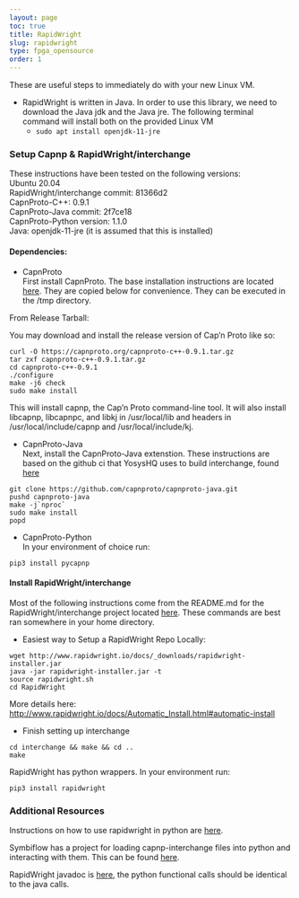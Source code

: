 ```yaml
---
layout: page
toc: true
title: RapidWright
slug: rapidwright
type: fpga_opensource
order: 1
---
```



These are useful steps to immediately do with your new Linux VM.
* RapidWright is written in Java. In order to use this library, we need to download the Java jdk and the Java jre. The following terminal command will install both on the provided Linux VM
  * ``sudo apt install openjdk-11-jre``

### Setup Capnp & RapidWright/interchange
These instructions have been tested on the following versions:<br>
Ubuntu 20.04<br>
RapidWright/interchange commit: 81366d2  <br>
CapnProto-C++: 0.9.1  <br>
CapnProto-Java commit: 2f7ce18 <br>
CapnProto-Python version: 1.1.0<br>
Java: openjdk-11-jre (it is assumed that this is installed)<br>

#### Dependencies:
* CapnProto <br>
First install CapnProto. The base installation instructions are located [here](https://capnproto.org/install.html).
They are copied below for convenience. They can be executed in the /tmp directory.

From Release Tarball:

You may download and install the release version of Cap’n Proto like so:
```
curl -O https://capnproto.org/capnproto-c++-0.9.1.tar.gz
tar zxf capnproto-c++-0.9.1.tar.gz
cd capnproto-c++-0.9.1
./configure
make -j6 check
sudo make install
```
This will install capnp, the Cap’n Proto command-line tool. It will also install libcapnp,
libcapnpc, and libkj in /usr/local/lib and headers in /usr/local/include/capnp and /usr/local/include/kj.

* CapnProto-Java <br>
Next, install the CapnProto-Java extenstion. These instructions are based on the github ci that YosysHQ uses to build interchange, found [here](https://github.com/YosysHQ/nextpnr/blob/master/.github/ci/build_interchange.sh#L16)

```
git clone https://github.com/capnproto/capnproto-java.git
pushd capnproto-java
make -j`nproc`
sudo make install
popd
```

* CapnProto-Python <br>
In your environment of choice run:
```
pip3 install pycapnp
```

#### Install RapidWright/interchange
Most of the following instructions come from the README.md for the RapidWright/interchange project located [here](https://github.com/Xilinx/RapidWright/tree/interchange/interchange).
These commands are best ran somewhere in your home directory.

* Easiest way to Setup a RapidWright Repo Locally:
```
wget http://www.rapidwright.io/docs/_downloads/rapidwright-installer.jar
java -jar rapidwright-installer.jar -t
source rapidwright.sh
cd RapidWright
```
More details here:
http://www.rapidwright.io/docs/Automatic_Install.html#automatic-install

* Finish setting up interchange
```
cd interchange && make && cd ..
make
```

RapidWright has python wrappers. In your environment run:
```
pip3 install rapidwright
```

### Additional Resources
Instructions on how to use rapidwright in python are [here](https://github.com/Xilinx/RapidWright/blob/master/python/README.md).

Symbiflow has a project for loading capnp-interchange files into python and interacting with them. This can be found [here](https://github.com/SymbiFlow/python-fpga-interchange).

RapidWright javadoc is [here](https://www.rapidwright.io/javadoc/index.html), the python functional calls should be identical to the java calls.

